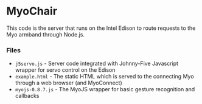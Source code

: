 # MyoChair

This code is the server that runs on the Intel Edison to route requests to the Myo armband through Node.js.

### Files

- `j5servo.js` - Server code integrated with Johnny-Five Javascript wrapper for servo control on the Edison
- `example.html` - The static HTML which is served to the connecting Myo through a web browser (and MyoConnect)
- `myojs-0.8.7.js` - The MyoJS wrapper for basic gesture recognition and callbacks

